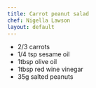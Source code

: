 ```yaml
---
title: Carrot peanut salad
chef: Nigella Lawson
layout: default
---
```


* 2/3 carrots
* 1/4 tsp sesame oil
* 1tbsp olive oil
* 1tbsp red wine vinegar
* 35g salted peanuts
